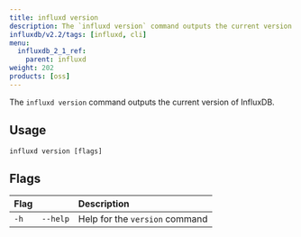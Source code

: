```yaml
---
title: influxd version
description: The `influxd version` command outputs the current version of InfluxDB.
influxdb/v2.2/tags: [influxd, cli]
menu:
  influxdb_2_1_ref:
    parent: influxd
weight: 202
products: [oss]
---
```


The `influxd version` command outputs the current version of InfluxDB.

## Usage

```
influxd version [flags]
```

## Flags

| Flag |          | Description                    |
|:---- |:---      |:-----------                    |
| `-h` | `--help` | Help for the `version` command |
